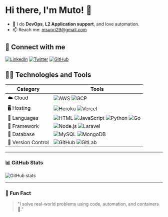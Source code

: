 # Hi there, I'm Muto! 👋

- 🚀 I do **DevOps**, **L2 Application support**, and love automation.
- 📫 Reach me: msupri29@gmail.com

## 🔗 Connect with me
[![LinkedIn](https://img.shields.io/badge/LinkedIn-blue?logo=linkedin)](https://www.linkedin.com/in/muchamad-supriyanto/)
[![Twitter](https://img.shields.io/badge/Twitter-blue?logo=twitter)](https://twitter.com/muto)
[![GitHub](https://img.shields.io/badge/GitHub-black?logo=github)](https://github.com/muto7)

## 👨‍💻 Technologies and Tools

| Category | Tools |
|--------|--------|
| ☁️ Cloud | ![AWS](https://img.shields.io/badge/AWS-232F3E?style=flat&logo=amazonaws&logoColor=white) ![GCP](https://img.shields.io/badge/GCP-4285F4?style=flat&logo=googlecloud&logoColor=white) |
| 🖥️ Hosting | ![Heroku](https://img.shields.io/badge/Heroku-430098?style=flat&logo=heroku&logoColor=white) ![Vercel](https://img.shields.io/badge/Vercel-000000?style=flat&logo=vercel&logoColor=white) |
| 🧠 Languages | ![HTML](https://img.shields.io/badge/HTML-E34F26?style=flat&logo=html5&logoColor=white) ![JavaScript](https://img.shields.io/badge/JS-F7DF1E?style=flat&logo=javascript&logoColor=black) ![Python](https://img.shields.io/badge/Python-3776AB?style=flat&logo=python&logoColor=white) ![Go](https://img.shields.io/badge/Go-00ADD8?style=flat&logo=go&logoColor=white) |
| 🔧 Framework | ![Node.js](https://img.shields.io/badge/Node.js-339933?style=flat&logo=node.js&logoColor=white) ![Laravel](https://img.shields.io/badge/Laravel-FF2D20?style=flat&logo=laravel&logoColor=white) |
| 💾 Database | ![MySQL](https://img.shields.io/badge/MySQL-4479A1?style=flat&logo=mysql&logoColor=white) ![MongoDB](https://img.shields.io/badge/MongoDB-47A248?style=flat&logo=mongodb&logoColor=white) |
| 🔐 Version Control | ![GitHub](https://img.shields.io/badge/GitHub-181717?style=flat&logo=github&logoColor=white) ![GitLab](https://img.shields.io/badge/GitLab-FC6D26?style=flat&logo=gitlab&logoColor=white) |

---

### 📊 GitHub Stats
![GitHub stats](https://github-readme-stats.vercel.app/api?username=muto7&show_icons=true&theme=radical)

---

### 🧠 Fun Fact
> "I solve real-world problems using code, automation, and containers 🐳."